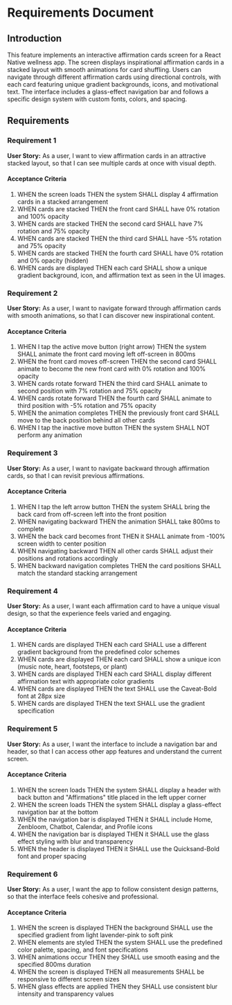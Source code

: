 # Requirements Document

## Introduction

This feature implements an interactive affirmation cards screen for a React Native wellness app. The screen displays inspirational affirmation cards in a stacked layout with smooth animations for card shuffling. Users can navigate through different affirmation cards using directional controls, with each card featuring unique gradient backgrounds, icons, and motivational text. The interface includes a glass-effect navigation bar and follows a specific design system with custom fonts, colors, and spacing.

## Requirements

### Requirement 1

**User Story:** As a user, I want to view affirmation cards in an attractive stacked layout, so that I can see multiple cards at once with visual depth.

#### Acceptance Criteria

1. WHEN the screen loads THEN the system SHALL display 4 affirmation cards in a stacked arrangement
2. WHEN cards are stacked THEN the front card SHALL have 0% rotation and 100% opacity
3. WHEN cards are stacked THEN the second card SHALL have 7% rotation and 75% opacity
4. WHEN cards are stacked THEN the third card SHALL have -5% rotation and 75% opacity  
5. WHEN cards are stacked THEN the fourth card SHALL have 0% rotation and 0% opacity (hidden)
6. WHEN cards are displayed THEN each card SHALL show a unique gradient background, icon, and affirmation text as seen in the UI images.

### Requirement 2

**User Story:** As a user, I want to navigate forward through affirmation cards with smooth animations, so that I can discover new inspirational content.

#### Acceptance Criteria

1. WHEN I tap the active move button (right arrow) THEN the system SHALL animate the front card moving left off-screen in 800ms
2. WHEN the front card moves off-screen THEN the second card SHALL animate to become the new front card with 0% rotation and 100% opacity
3. WHEN cards rotate forward THEN the third card SHALL animate to second position with 7% rotation and 75% opacity
4. WHEN cards rotate forward THEN the fourth card SHALL animate to third position with -5% rotation and 75% opacity
5. WHEN the animation completes THEN the previously front card SHALL move to the back position behind all other cards
6. WHEN I tap the inactive move button THEN the system SHALL NOT perform any animation

### Requirement 3

**User Story:** As a user, I want to navigate backward through affirmation cards, so that I can revisit previous affirmations.

#### Acceptance Criteria

1. WHEN I tap the left arrow button THEN the system SHALL bring the back card from off-screen left into the front position
2. WHEN navigating backward THEN the animation SHALL take 800ms to complete
3. WHEN the back card becomes front THEN it SHALL animate from -100% screen width to center position
4. WHEN navigating backward THEN all other cards SHALL adjust their positions and rotations accordingly
5. WHEN backward navigation completes THEN the card positions SHALL match the standard stacking arrangement

### Requirement 4

**User Story:** As a user, I want each affirmation card to have a unique visual design, so that the experience feels varied and engaging.

#### Acceptance Criteria

1. WHEN cards are displayed THEN each card SHALL use a different gradient background from the predefined color schemes
2. WHEN cards are displayed THEN each card SHALL show a unique icon (music note, heart, footsteps, or plant)
3. WHEN cards are displayed THEN each card SHALL display different affirmation text with appropriate color gradients
4. WHEN cards are displayed THEN the text SHALL use the Caveat-Bold font at 28px size
5. WHEN cards are displayed THEN the text SHALL use the gradient specification

### Requirement 5

**User Story:** As a user, I want the interface to include a navigation bar and header, so that I can access other app features and understand the current screen.

#### Acceptance Criteria

1. WHEN the screen loads THEN the system SHALL display a header with back button and "Affirmations" title placed in the left upper corner
2. WHEN the screen loads THEN the system SHALL display a glass-effect navigation bar at the bottom
3. WHEN the navigation bar is displayed THEN it SHALL include Home, Zenbloom, Chatbot, Calendar, and Profile icons
4. WHEN the navigation bar is displayed THEN it SHALL use the glass effect styling with blur and transparency
5. WHEN the header is displayed THEN it SHALL use the Quicksand-Bold font and proper spacing

### Requirement 6

**User Story:** As a user, I want the app to follow consistent design patterns, so that the interface feels cohesive and professional.

#### Acceptance Criteria

1. WHEN the screen is displayed THEN the background SHALL use the specified gradient from light lavender-pink to soft pink
2. WHEN elements are styled THEN the system SHALL use the predefined color palette, spacing, and font specifications
3. WHEN animations occur THEN they SHALL use smooth easing and the specified 800ms duration
4. WHEN the screen is displayed THEN all measurements SHALL be responsive to different screen sizes
5. WHEN glass effects are applied THEN they SHALL use consistent blur intensity and transparency values